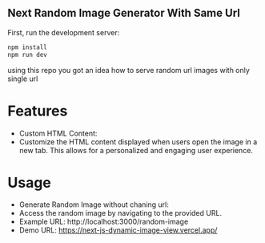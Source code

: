 ## Next Random Image Generator With Same Url

First, run the development server:

```bash
npm install
npm run dev
```

using this repo you got an idea how to serve random url images with only single url
# Features
* Custom HTML Content:
* Customize the HTML content displayed when users open the image in a new tab. This allows for a personalized and engaging user experience.

# Usage
* Generate Random Image without chaning url:
* Access the random image by navigating to the provided URL.
* Example URL: http://localhost:3000/random-image
* Demo URL: https://next-js-dynamic-image-view.vercel.app/
